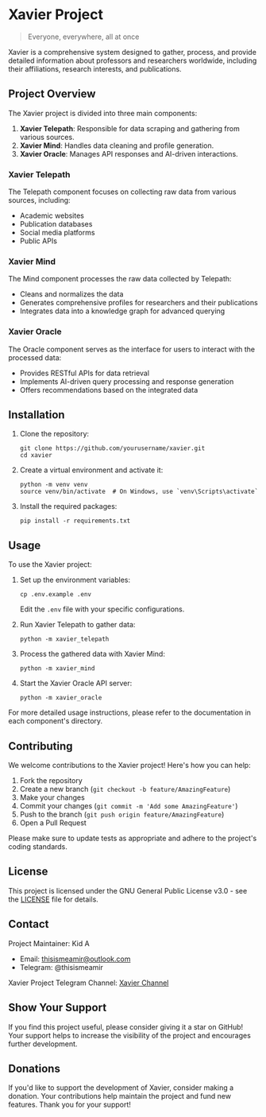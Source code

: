 # Xavier Project

> Everyone, everywhere, all at once

Xavier is a comprehensive system designed to gather, process, and provide detailed information about professors and researchers worldwide, including their affiliations, research interests, and publications.

## Project Overview

The Xavier project is divided into three main components:

1. **Xavier Telepath**: Responsible for data scraping and gathering from various sources.
2. **Xavier Mind**: Handles data cleaning and profile generation.
3. **Xavier Oracle**: Manages API responses and AI-driven interactions.

### Xavier Telepath

The Telepath component focuses on collecting raw data from various sources, including:

- Academic websites
- Publication databases
- Social media platforms
- Public APIs

### Xavier Mind

The Mind component processes the raw data collected by Telepath:

- Cleans and normalizes the data
- Generates comprehensive profiles for researchers and their publications
- Integrates data into a knowledge graph for advanced querying

### Xavier Oracle

The Oracle component serves as the interface for users to interact with the processed data:

- Provides RESTful APIs for data retrieval
- Implements AI-driven query processing and response generation
- Offers recommendations based on the integrated data

## Installation

1. Clone the repository:
   ```
   git clone https://github.com/yourusername/xavier.git
   cd xavier
   ```

2. Create a virtual environment and activate it:
   ```
   python -m venv venv
   source venv/bin/activate  # On Windows, use `venv\Scripts\activate`
   ```

3. Install the required packages:
   ```
   pip install -r requirements.txt
   ```

## Usage

To use the Xavier project:

1. Set up the environment variables:
   ```
   cp .env.example .env
   ```
   Edit the `.env` file with your specific configurations.

2. Run Xavier Telepath to gather data:
   ```
   python -m xavier_telepath
   ```

3. Process the gathered data with Xavier Mind:
   ```
   python -m xavier_mind
   ```

4. Start the Xavier Oracle API server:
   ```
   python -m xavier_oracle
   ```

For more detailed usage instructions, please refer to the documentation in each component's directory.

## Contributing

We welcome contributions to the Xavier project! Here's how you can help:

1. Fork the repository
2. Create a new branch (`git checkout -b feature/AmazingFeature`)
3. Make your changes
4. Commit your changes (`git commit -m 'Add some AmazingFeature'`)
5. Push to the branch (`git push origin feature/AmazingFeature`)
6. Open a Pull Request

Please make sure to update tests as appropriate and adhere to the project's coding standards.

## License

This project is licensed under the GNU General Public License v3.0 - see the [LICENSE](LICENSE) file for details.

## Contact

Project Maintainer: Kid A
- Email: thisismeamir@outlook.com
- Telegram: @thisismeamir

Xavier Project Telegram Channel: [Xavier Channel](https://t.me/+5qEkHVO-6V9iNjI8)

## Show Your Support

If you find this project useful, please consider giving it a star on GitHub! Your support helps to increase the visibility of the project and encourages further development.

## Donations

If you'd like to support the development of Xavier, consider making a donation. Your contributions help maintain the project and fund new features.
Thank you for your support!